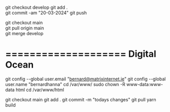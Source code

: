 git checkout develop
git add .           
git commit -am "20-03-2024"
git push

git checkout main   
git pull origin main        
git merge develop

====================
Digital Ocean
====================

git config --global user.email "bernard@matrixinternet.ie"
git config --global user.name "bernardhanna"
cd /var/www/
sudo chown -R www-data:www-data html
cd /var/www/html

git checkout main
git add .
git commit -m "todays changes"
git pull
yarn build
